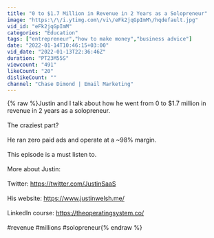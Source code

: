 ```yaml
---
title: "0 to $1.7 Million in Revenue in 2 Years as a Solopreneur"
image: "https:\/\/i.ytimg.com\/vi\/eFk2jqGpImM\/hqdefault.jpg"
vid_id: "eFk2jqGpImM"
categories: "Education"
tags: ["entrepreneur","how to make money","business advice"]
date: "2022-01-14T10:46:15+03:00"
vid_date: "2022-01-13T22:36:46Z"
duration: "PT23M55S"
viewcount: "491"
likeCount: "20"
dislikeCount: ""
channel: "Chase Dimond | Email Marketing"
---
```

{% raw %}Justin and I talk about how he went from 0 to $1.7 million in revenue in 2 years as a solopreneur.<br /><br />The craziest part?<br /><br />He ran zero paid ads and operate at a ~98% margin.<br /><br />This episode is a must listen to.<br /><br />More about Justin:<br /><br />Twitter: <a rel="nofollow" target="blank" href="https://twitter.com/JustinSaaS">https://twitter.com/JustinSaaS</a><br /><br />His website: <a rel="nofollow" target="blank" href="https://www.justinwelsh.me/">https://www.justinwelsh.me/</a><br /><br />LinkedIn course: <a rel="nofollow" target="blank" href="https://theoperatingsystem.co/">https://theoperatingsystem.co/</a><br /><br />#revenue #millions #solopreneur{% endraw %}
